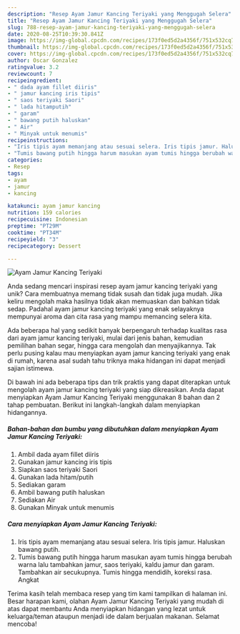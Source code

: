 ```yaml
---
description: "Resep Ayam Jamur Kancing Teriyaki yang Menggugah Selera"
title: "Resep Ayam Jamur Kancing Teriyaki yang Menggugah Selera"
slug: 788-resep-ayam-jamur-kancing-teriyaki-yang-menggugah-selera
date: 2020-08-25T10:39:30.841Z
image: https://img-global.cpcdn.com/recipes/173f0ed5d2a4356f/751x532cq70/ayam-jamur-kancing-teriyaki-foto-resep-utama.jpg
thumbnail: https://img-global.cpcdn.com/recipes/173f0ed5d2a4356f/751x532cq70/ayam-jamur-kancing-teriyaki-foto-resep-utama.jpg
cover: https://img-global.cpcdn.com/recipes/173f0ed5d2a4356f/751x532cq70/ayam-jamur-kancing-teriyaki-foto-resep-utama.jpg
author: Oscar Gonzalez
ratingvalue: 3.2
reviewcount: 7
recipeingredient:
- " dada ayam fillet diiris"
- " jamur kancing iris tipis"
- " saos teriyaki Saori"
- " lada hitamputih"
- " garam"
- " bawang putih haluskan"
- " Air"
- " Minyak untuk menumis"
recipeinstructions:
- "Iris tipis ayam memanjang atau sesuai selera. Iris tipis jamur. Haluskan bawang putih."
- "Tumis bawang putih hingga harum masukan ayam tumis hingga berubah warna lalu tambahkan jamur, saos teriyaki, kaldu jamur dan garam. Tambahkan air secukupnya. Tumis hingga mendidih, koreksi rasa. Angkat"
categories:
- Resep
tags:
- ayam
- jamur
- kancing

katakunci: ayam jamur kancing 
nutrition: 159 calories
recipecuisine: Indonesian
preptime: "PT29M"
cooktime: "PT34M"
recipeyield: "3"
recipecategory: Dessert

---
```



![Ayam Jamur Kancing Teriyaki](https://img-global.cpcdn.com/recipes/173f0ed5d2a4356f/751x532cq70/ayam-jamur-kancing-teriyaki-foto-resep-utama.jpg)

Anda sedang mencari inspirasi resep ayam jamur kancing teriyaki yang unik? Cara membuatnya memang tidak susah dan tidak juga mudah. Jika keliru mengolah maka hasilnya tidak akan memuaskan dan bahkan tidak sedap. Padahal ayam jamur kancing teriyaki yang enak selayaknya mempunyai aroma dan cita rasa yang mampu memancing selera kita.

Ada beberapa hal yang sedikit banyak berpengaruh terhadap kualitas rasa dari ayam jamur kancing teriyaki, mulai dari jenis bahan, kemudian pemilihan bahan segar, hingga cara mengolah dan menyajikannya. Tak perlu pusing kalau mau menyiapkan ayam jamur kancing teriyaki yang enak di rumah, karena asal sudah tahu triknya maka hidangan ini dapat menjadi sajian istimewa.




Di bawah ini ada beberapa tips dan trik praktis yang dapat diterapkan untuk mengolah ayam jamur kancing teriyaki yang siap dikreasikan. Anda dapat menyiapkan Ayam Jamur Kancing Teriyaki menggunakan 8 bahan dan 2 tahap pembuatan. Berikut ini langkah-langkah dalam menyiapkan hidangannya.

<!--inarticleads1-->

##### Bahan-bahan dan bumbu yang dibutuhkan dalam menyiapkan Ayam Jamur Kancing Teriyaki:

1. Ambil  dada ayam fillet diiris
1. Gunakan  jamur kancing iris tipis
1. Siapkan  saos teriyaki Saori
1. Gunakan  lada hitam/putih
1. Sediakan  garam
1. Ambil  bawang putih haluskan
1. Sediakan  Air
1. Gunakan  Minyak untuk menumis




<!--inarticleads2-->

##### Cara menyiapkan Ayam Jamur Kancing Teriyaki:

1. Iris tipis ayam memanjang atau sesuai selera. Iris tipis jamur. Haluskan bawang putih.
1. Tumis bawang putih hingga harum masukan ayam tumis hingga berubah warna lalu tambahkan jamur, saos teriyaki, kaldu jamur dan garam. Tambahkan air secukupnya. Tumis hingga mendidih, koreksi rasa. Angkat




Terima kasih telah membaca resep yang tim kami tampilkan di halaman ini. Besar harapan kami, olahan Ayam Jamur Kancing Teriyaki yang mudah di atas dapat membantu Anda menyiapkan hidangan yang lezat untuk keluarga/teman ataupun menjadi ide dalam berjualan makanan. Selamat mencoba!
